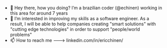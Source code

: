 - 👋 Hey there, how you doing? I’m a brazilian coder (@echinen) working in this area for around 7 years
- 👀 I’m interested in improving my skills as a software engineer. As a result, I will be able to help companies creating "smart solutions" with "cutting edge technologies" in order to support "people/world problems"
- 📫 How to reach me ---> linkedin.com/in/ericchinen/

<!---
echinen/echinen is a ✨ special ✨ repository because its `README.md` (this file) appears on your GitHub profile.
You can click the Preview link to take a look at your changes.
--->
